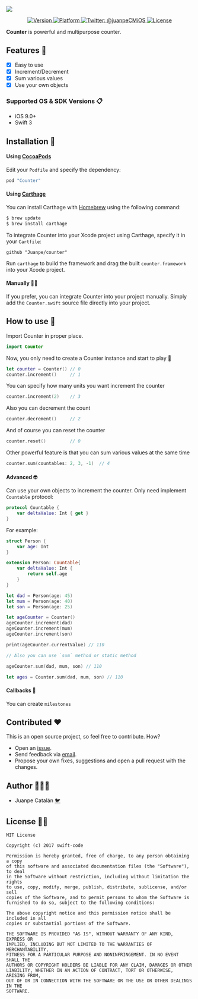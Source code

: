 ![](http://cdn.juanpecatalan.com/images/github/Counter/counter_header_v1.jpg)

<p align="center">
<a href="http://cocoapods.org/pods/Counter">
  <img src="https://img.shields.io/cocoapods/v/Counter.svg?style=flat" alt="Version" />
</a>
<a href="http://cocoapods.org/pods/Counter">
  <img src="https://img.shields.io/cocoapods/p/Counter.svg?style=flat" alt="Platform" />
</a>
<a href="https://twitter.com/juanpeCMiOS">
        <img src="https://img.shields.io/badge/contact-@juanpeCMiOS-blue.svg?style=flat" alt="Twitter: @juanpeCMiOS" />
    </a>
<a href="https://opensource.org/licenses/MIT">
  <img src="https://img.shields.io/badge/License-MIT-yellow.svg" alt="License" />
</a>
</p>

**Counter**  is powerful and multipurpose counter.

## Features 🚀

- [x] Easy to use
- [x] Increment/Decrement
- [x] Sum various values
- [x] Use your own objects

### Supported OS & SDK Versions 📋

* iOS 9.0+
* Swift 3

## Installation 📲

#### Using [CocoaPods](https://cocoapods.org)

Edit your `Podfile` and specify the dependency:

```ruby
pod "Counter"
```

#### Using [Carthage](https://github.com/Carthage/Carthage)

You can install Carthage with [Homebrew](http://brew.sh/) using the following command:

```bash
$ brew update
$ brew install carthage
```

To integrate Counter into your Xcode project using Carthage, specify it in your `Cartfile`:

```ogdl
github "Juanpe/counter"
```

Run `carthage` to build the framework and drag the built `counter.framework` into your Xcode project.

#### Manually 💪🏼

  If you prefer, you can integrate Counter into your project manually. Simply add the `Counter.swift` source file directly into your project.

## How to use 🐒

Import Counter in proper place.
```swift
import Counter
```
Now, you only need to create a Counter instance and start to play 🙂

```swift
let counter = Counter() // 0
counter.increment()     // 1
```

You can specify how many units you want increment the counter

```swift
counter.increment(2)    // 3
```

Also you can decrement the count

```swift
counter.decrement()     // 2
```

And of course you can reset the counter

```swift
counter.reset()         // 0
```

Other powerful feature is that you can sum various values at the same time

```swift
counter.sum(countables: 2, 3, -1)  // 4
```

#### Advanced 🤓

Can use your own objects to increment the counter. Only need implement `Countable` protocol:

```swift
protocol Countable {
    var deltaValue: Int { get }
}
```

For example:

```swift
struct Person {
    var age: Int
}

extension Person: Countable{
    var deltaValue: Int {
        return self.age
    }
}

let dad = Person(age: 45)
let mum = Person(age: 40)
let son = Person(age: 25)

let ageCounter = Counter()
ageCounter.increment(dad)
ageCounter.increment(mum)
ageCounter.increment(son)

print(ageCounter.currentValue) // 110

// Also you can use `sum` method or static method

ageCounter.sum(dad, mum, son) // 110

let ages = Counter.sum(dad, mum, son) // 110


```

#### Callbacks 🔁

You can create `milestones`

## Contributed ❤️
This is an open source project, so feel free to contribute. How?
- Open an [issue](https://github.com/Juanpe/Counter/issues/new).
- Send feedback via [email](mailto://juanpecatalan.com).
- Propose your own fixes, suggestions and open a pull request with the changes.

## Author 👨🏻‍💻

  * Juanpe Catalán [🐦](https://www.twitter.com/juanpecmios)

## License 👮🏻

```
MIT License

Copyright (c) 2017 swift-code

Permission is hereby granted, free of charge, to any person obtaining a copy
of this software and associated documentation files (the "Software"), to deal
in the Software without restriction, including without limitation the rights
to use, copy, modify, merge, publish, distribute, sublicense, and/or sell
copies of the Software, and to permit persons to whom the Software is
furnished to do so, subject to the following conditions:

The above copyright notice and this permission notice shall be included in all
copies or substantial portions of the Software.

THE SOFTWARE IS PROVIDED "AS IS", WITHOUT WARRANTY OF ANY KIND, EXPRESS OR
IMPLIED, INCLUDING BUT NOT LIMITED TO THE WARRANTIES OF MERCHANTABILITY,
FITNESS FOR A PARTICULAR PURPOSE AND NONINFRINGEMENT. IN NO EVENT SHALL THE
AUTHORS OR COPYRIGHT HOLDERS BE LIABLE FOR ANY CLAIM, DAMAGES OR OTHER
LIABILITY, WHETHER IN AN ACTION OF CONTRACT, TORT OR OTHERWISE, ARISING FROM,
OUT OF OR IN CONNECTION WITH THE SOFTWARE OR THE USE OR OTHER DEALINGS IN THE
SOFTWARE.
```
